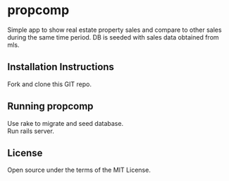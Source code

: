 # propcomp
Simple app to show real estate property sales and compare to other sales during the same time period.
DB is seeded with sales data obtained from mls.


Installation Instructions
-------------------------
Fork and clone this GIT repo.

Running propcomp
------------------
Use rake to migrate and seed database.   
Run rails server.

License
-------
Open source under the terms of the MIT License.




